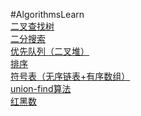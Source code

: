 #AlgorithmsLearn
<br>
[二叉查找树](https://github.com/pengood/AlgorithmsLearn/blob/master/src/pzhao/com/BST.java)
<br>
[二分搜索](https://github.com/pengood/AlgorithmsLearn/blob/master/src/pzhao/com/BST.java)
<br>
[优先队列（二叉堆）](https://github.com/pengood/AlgorithmsLearn/blob/master/src/pzhao/com/PQTest.java)
<br>
[排序](https://github.com/pengood/AlgorithmsLearn/blob/master/src/pzhao/com/Sort.java)
<br>
[符号表（无序链表+有序数组）](https://github.com/pengood/AlgorithmsLearn/blob/master/src/pzhao/com/SymbolTable.java)
<br>
[union-find算法](https://github.com/pengood/AlgorithmsLearn/blob/master/src/pzhao/com/UF.java)
<br>
[红黑数](https://github.com/pengood/AlgorithmsLearn/blob/master/src/pzhao/com/RedBlackBST.java)
